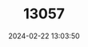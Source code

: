 ---
title: "13057"
category: "Melanotaenia arfakensis"
draft: false
date: 2024-02-22 13:03:50
languages:
  English: ["Arfak Rainbowfish"]
---
